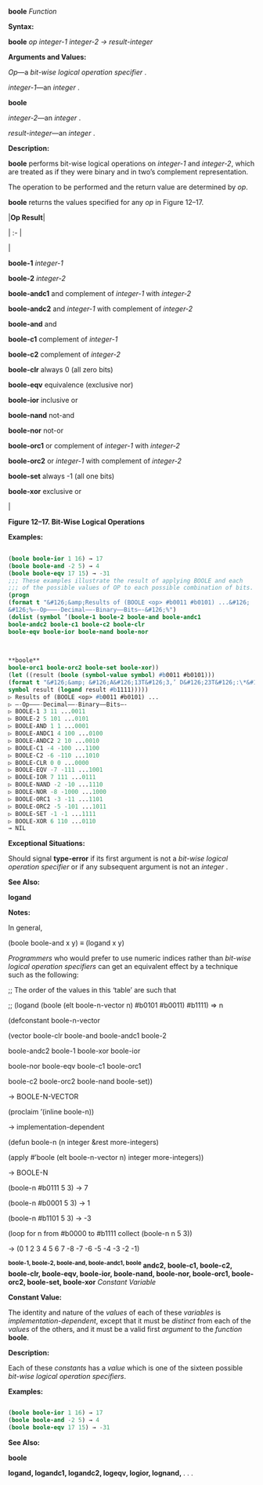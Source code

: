 **boole** *Function* 



**Syntax:** 



**boole** *op integer-1 integer-2 → result-integer* 



**Arguments and Values:** 



*Op*—a *bit-wise logical operation specifier* . 



*integer-1*—an *integer* . 







 



 



**boole** 



*integer-2*—an *integer* . 



*result-integer*—an *integer* . 



**Description:** 



**boole** performs bit-wise logical operations on *integer-1* and *integer-2*, which are treated as if they were binary and in two’s complement representation. 



The operation to be performed and the return value are determined by *op*. 



**boole** returns the values specified for any *op* in Figure 12–17. 



|**Op Result**|

| :- |

|<p>**boole-1** *integer-1* </p><p>**boole-2** *integer-2* </p><p>**boole-andc1** and complement of *integer-1* with *integer-2* </p><p>**boole-andc2** and *integer-1* with complement of *integer-2* </p><p>**boole-and** and </p><p>**boole-c1** complement of *integer-1* </p><p>**boole-c2** complement of *integer-2* </p><p>**boole-clr** always 0 (all zero bits) </p><p>**boole-eqv** equivalence (exclusive nor) </p><p>**boole-ior** inclusive or </p><p>**boole-nand** not-and </p><p>**boole-nor** not-or </p><p>**boole-orc1** or complement of *integer-1* with *integer-2* </p><p>**boole-orc2** or *integer-1* with complement of *integer-2* </p><p>**boole-set** always -1 (all one bits) </p><p>**boole-xor** exclusive or</p>|





**Figure 12–17. Bit-Wise Logical Operations** 



**Examples:**
```lisp
 
(boole boole-ior 1 16) → 17 
(boole boole-and -2 5) → 4 
(boole boole-eqv 17 15) → -31 
;;; These examples illustrate the result of applying BOOLE and each 
;;; of the possible values of OP to each possible combination of bits. 
(progn 
(format t "&#126;&amp;Results of (BOOLE <op> #b0011 #b0101) ...&#126; 
&#126;%–-Op–––-Decimal––-Binary––Bits–-&#126;%") 
(dolist (symbol ’(boole-1 boole-2 boole-and boole-andc1 
boole-andc2 boole-c1 boole-c2 boole-clr 
boole-eqv boole-ior boole-nand boole-nor 

 
 
**boole** 
boole-orc1 boole-orc2 boole-set boole-xor)) 
(let ((result (boole (symbol-value symbol) #b0011 #b0101))) 
(format t "&#126;&amp; &#126;A&#126;13T&#126;3,’ D&#126;23T&#126;:\*&#126;5,’ B&#126;31T ...&#126;4,’0B&#126;%" 
symbol result (logand result #b1111))))) 
▷ Results of (BOOLE <op> #b0011 #b0101) ... 
▷ –-Op–––-Decimal––-Binary––Bits–- 
▷ BOOLE-1 3 11 ...0011 
▷ BOOLE-2 5 101 ...0101 
▷ BOOLE-AND 1 1 ...0001 
▷ BOOLE-ANDC1 4 100 ...0100 
▷ BOOLE-ANDC2 2 10 ...0010 
▷ BOOLE-C1 -4 -100 ...1100 
▷ BOOLE-C2 -6 -110 ...1010 
▷ BOOLE-CLR 0 0 ...0000 
▷ BOOLE-EQV -7 -111 ...1001 
▷ BOOLE-IOR 7 111 ...0111 
▷ BOOLE-NAND -2 -10 ...1110 
▷ BOOLE-NOR -8 -1000 ...1000 
▷ BOOLE-ORC1 -3 -11 ...1101 
▷ BOOLE-ORC2 -5 -101 ...1011 
▷ BOOLE-SET -1 -1 ...1111 
▷ BOOLE-XOR 6 110 ...0110 
→ NIL 

```
**Exceptional Situations:** 



Should signal **type-error** if its first argument is not a *bit-wise logical operation specifier* or if any subsequent argument is not an *integer* . 



**See Also:** 



**logand** 



**Notes:** 



In general, 



(boole boole-and x y) *≡* (logand x y) 



*Programmers* who would prefer to use numeric indices rather than *bit-wise logical operation specifiers* can get an equivalent effect by a technique such as the following: 



;; The order of the values in this ‘table’ are such that 



;; (logand (boole (elt boole-n-vector n) #b0101 #b0011) #b1111) =&gt; n 



(defconstant boole-n-vector 



(vector boole-clr boole-and boole-andc1 boole-2 



boole-andc2 boole-1 boole-xor boole-ior 



boole-nor boole-eqv boole-c1 boole-orc1 







 



 



boole-c2 boole-orc2 boole-nand boole-set)) 



→ BOOLE-N-VECTOR 



(proclaim ’(inline boole-n)) 



→ implementation-dependent 



(defun boole-n (n integer &amp;rest more-integers) 



(apply #’boole (elt boole-n-vector n) integer more-integers)) 



→ BOOLE-N 



(boole-n #b0111 5 3) → 7 



(boole-n #b0001 5 3) → 1 



(boole-n #b1101 5 3) → -3 



(loop for n from #b0000 to #b1111 collect (boole-n n 5 3)) 



→ (0 1 2 3 4 5 6 7 -8 -7 -6 -5 -4 -3 -2 -1) 



**<sup>boole-1, boole-2, boole-and, boole-andc1, boole</sup> andc2, boole-c1, boole-c2, boole-clr, boole-eqv, boole-ior, boole-nand, boole-nor, boole-orc1, boole-orc2, boole-set, boole-xor** <i>Constant Variable</i> 



**Constant Value:** 



The identity and nature of the *values* of each of these *variables* is *implementation-dependent*, except that it must be *distinct* from each of the *values* of the others, and it must be a valid first *argument* to the *function* **boole**. 



**Description:** 



Each of these *constants* has a *value* which is one of the sixteen possible *bit-wise logical operation specifiers*. 



**Examples:**
```lisp

(boole boole-ior 1 16) → 17 
(boole boole-and -2 5) → 4 
(boole boole-eqv 17 15) → -31 

```
**See Also:** 



**boole** 







 



 



**logand, logandc1, logandc2, logeqv, logior, lognand,** *. . .* 



